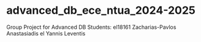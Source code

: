 # advanced_db_ece_ntua_2024-2025
Group Project for Advanced DB 
Students:
el18161 Zacharias-Pavlos Anastasiadis
el Yannis Leventis
